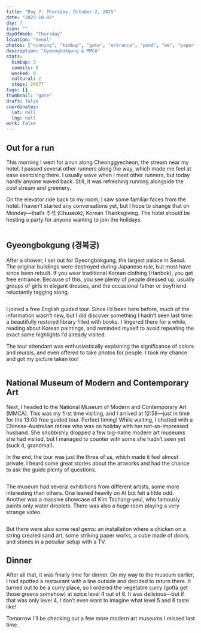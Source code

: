 ```yaml
---
title: "Day 7: Thursday, October 2, 2025"
date: "2025-10-02"
day: 7
icon: ""
dayOfWeek: "Thursday"
location: "Seoul"
photos: ["running", "kimbap", "gate", "entrance", "pond", "me", "paper", "mini", "door", "chicken", "drops", "stones", "ai", "strange", "dinner"]
description: "Gyeongbokgung & MMCA"
stats:
  kimbap: 3
  commits: 0
  worked: 0
  cultural: 2
  steps: 24077`
tags: []
thumbnail: "gate"
draft: false
coordinates:
  lat: null
  lng: null
work: false
---
```

## Out for a run

This morning I went for a run along Cheonggyecheon, the stream near my hotel. I passed several other runners along the way, which made me feel at ease exercising there. I usually wave when I meet other runners, but today hardly anyone waved back. Still, it was refreshing running alongside the cool stream and greenery.

On the elevator ride back to my room, I saw some familiar faces from the hotel. I haven’t started any conversations yet, but I hope to change that on Monday—that’s 추석 (Chuseok), Korean Thanksgiving. The hotel should be hosting a party for anyone wanting to join the holidays.

<Img running>

## Gyeongbokgung (경복궁)

After a shower, I set out for Gyeongbokgung, the largest palace in Seoul. The original buildings were destroyed during Japanese rule, but most have since been rebuilt. If you wear traditional Korean clothing (Hanbok), you get free entrance. Because of this, you see plenty of people dressed up, usually groups of girls in elegant dresses, and the occasional father or boyfriend reluctantly tagging along.

<Img gate desc="This is the real gate I built that wooden model of">

I joined a free English guided tour. Since I’d been here before, much of the information wasn’t new, but I did discover something I hadn’t seen last time: a beautifully restored library filled with books. I lingered there for a while, reading about Korean paintings, and reminded myself to avoid repeating the exact same highlights I’d already visited.

The tour attendant was enthusiastically explaining the significance of colors and murals, and even offered to take photos for people. I took my chance and got my picture taken too!

<Img me desc="Here you go mom!">

## National Museum of Modern and Contemporary Art

Next, I headed to the National Museum of Modern and Contemporary Art (MMCA). This was my first time visiting, and I arrived at 12:58—just in time for the 13:00 free guided tour. Perfect timing! While waiting, I chatted with a Chinese-Australian retiree who was on holiday with her not-so-impressed husband. She snobbishly dropped a few big-name modern art museums she had visited, but I managed to counter with some she hadn’t seen yet (suck it, grandma!).

In the end, the tour was just the three of us, which made it feel almost private. I heard some great stories about the artworks and had the chance to ask the guide plenty of questions.

<Img mini desc="'Sam-ra-man-ssang' by Kang Ikjoong — the story here is fascinating, look it up!">

The museum had several exhibitions from different artists, some more interesting than others. One leaned heavily on AI but felt a little odd. Another was a massive showcase of Kim Tschang-yeul, who famously paints only water droplets. There was also a huge room playing a very strange video.

<Img strange desc="I have no idea what was going on here, and I prefer it that way">

But there were also some real gems: an installation where a chicken on a string created sand art, some striking paper works, a cube made of doors, and stones in a peculiar setup with a TV.

## Dinner

After all that, it was finally time for dinner. On my way to the museum earlier, I had spotted a restaurant with a line outside and decided to return there. It turned out to be a curry place, so I ordered the vegetable curry (gotta get those greens somehow) at spice level 4 out of 6. It was delicious—but if that was only level 4, I don’t even want to imagine what level 5 and 6 taste like!

Tomorrow I’ll be checking out a few more modern art museums I missed last time.
